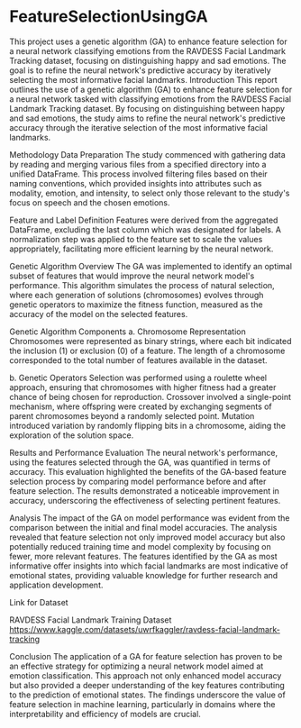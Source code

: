 # FeatureSelectionUsingGA
This project uses a genetic algorithm (GA) to enhance feature selection for a neural network classifying emotions from the RAVDESS Facial Landmark Tracking dataset, focusing on distinguishing happy and sad emotions. The goal is to refine the neural network's predictive accuracy by iteratively selecting the most informative facial landmarks.
Introduction
This report outlines the use of a genetic algorithm (GA) to enhance feature selection for a neural network tasked with classifying emotions from the RAVDESS Facial Landmark Tracking dataset. By focusing on distinguishing between happy and sad emotions, the study aims to refine the neural network's predictive accuracy through the iterative selection of the most informative facial landmarks.

Methodology
Data Preparation
The study commenced with gathering data by reading and merging various files from a specified directory into a unified DataFrame. This process involved filtering files based on their naming conventions, which provided insights into attributes such as modality, emotion, and intensity, to select only those relevant to the study's focus on speech and the chosen emotions.

Feature and Label Definition
Features were derived from the aggregated DataFrame, excluding the last column which was designated for labels. A normalization step was applied to the feature set to scale the values appropriately, facilitating more efficient learning by the neural network.

Genetic Algorithm Overview
The GA was implemented to identify an optimal subset of features that would improve the neural network model's performance. This algorithm simulates the process of natural selection, where each generation of solutions (chromosomes) evolves through genetic operators to maximize the fitness function, measured as the accuracy of the model on the selected features.

Genetic Algorithm Components
a. Chromosome Representation
Chromosomes were represented as binary strings, where each bit indicated the inclusion (1) or exclusion (0) of a feature. The length of a chromosome corresponded to the total number of features available in the dataset.

b. Genetic Operators
Selection was performed using a roulette wheel approach, ensuring that chromosomes with higher fitness had a greater chance of being chosen for reproduction. Crossover involved a single-point mechanism, where offspring were created by exchanging segments of parent chromosomes beyond a randomly selected point. Mutation introduced variation by randomly flipping bits in a chromosome, aiding the exploration of the solution space.

Results and Performance Evaluation
The neural network's performance, using the features selected through the GA, was quantified in terms of accuracy. This evaluation highlighted the benefits of the GA-based feature selection process by comparing model performance before and after feature selection. The results demonstrated a noticeable improvement in accuracy, underscoring the effectiveness of selecting pertinent features.

Analysis
The impact of the GA on model performance was evident from the comparison between the initial and final model accuracies. The analysis revealed that feature selection not only improved model accuracy but also potentially reduced training time and model complexity by focusing on fewer, more relevant features. The features identified by the GA as most informative offer insights into which facial landmarks are most indicative of emotional states, providing valuable knowledge for further research and application development.

Link for Dataset

RAVDESS Facial Landmark Training Dataset https://www.kaggle.com/datasets/uwrfkaggler/ravdess-facial-landmark-tracking

Conclusion
The application of a GA for feature selection has proven to be an effective strategy for optimizing a neural network model aimed at emotion classification. This approach not only enhanced model accuracy but also provided a deeper understanding of the key features contributing to the prediction of emotional states. The findings underscore the value of feature selection in machine learning, particularly in domains where the interpretability and efficiency of models are crucial.

 
